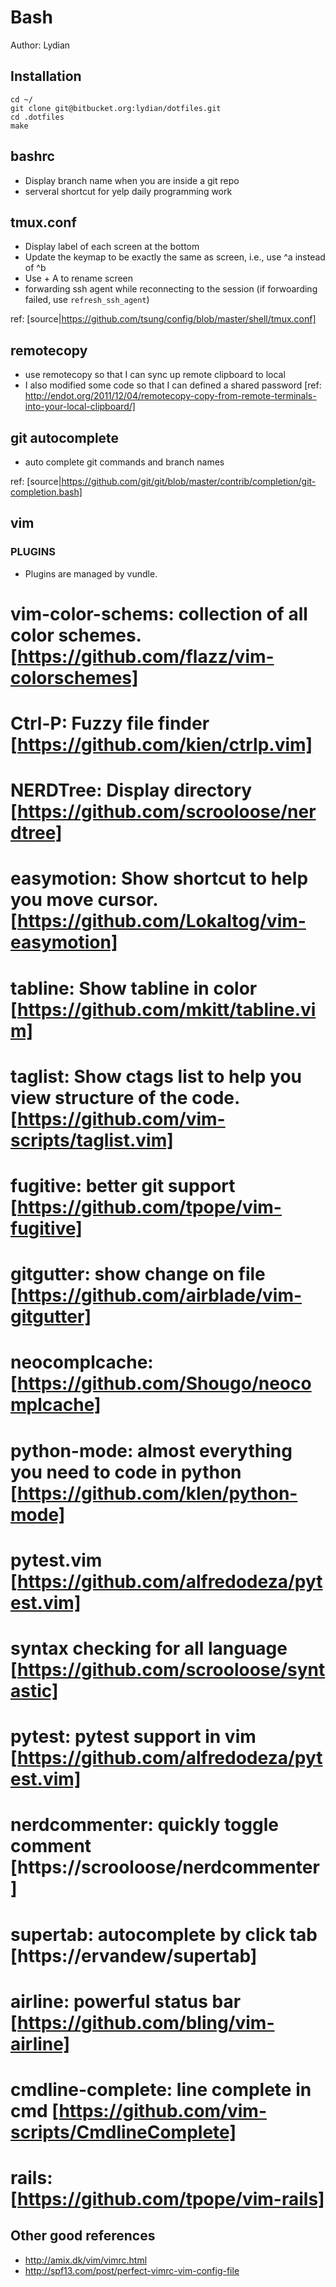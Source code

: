 # Bash 

Author: Lydian 


## Installation

	cd ~/ 
	git clone git@bitbucket.org:lydian/dotfiles.git 
	cd .dotfiles
	make


## bashrc
* Display branch name when you are inside a git repo
* serveral shortcut for yelp daily programming work

## tmux.conf
* Display label of each screen at the bottom 
* Update the keymap to be exactly the same as screen, i.e., use ^a instead of ^b
* Use <shift> + A to rename screen
* forwarding ssh agent while reconnecting to the session
  (if forwoarding failed, use `refresh_ssh_agent`)

ref: [source|https://github.com/tsung/config/blob/master/shell/tmux.conf]

## remotecopy
* use remotecopy so that I can sync up remote clipboard to local
* I also modified some code so that I can defined a shared password
[ref: http://endot.org/2011/12/04/remotecopy-copy-from-remote-terminals-into-your-local-clipboard/]

## git autocomplete
* auto complete git commands and branch names

ref: [source|https://github.com/git/git/blob/master/contrib/completion/git-completion.bash]

## vim

### PLUGINS
* Plugins are managed by vundle. 

# vim-color-schems: collection of all color schemes. [https://github.com/flazz/vim-colorschemes]
# Ctrl-P: Fuzzy file finder [https://github.com/kien/ctrlp.vim]
# NERDTree: Display directory [https://github.com/scrooloose/nerdtree]
# easymotion: Show shortcut to help you move cursor. [https://github.com/Lokaltog/vim-easymotion]
# tabline: Show tabline in color [https://github.com/mkitt/tabline.vim] 
# taglist: Show ctags list to help you view structure of the code. [https://github.com/vim-scripts/taglist.vim] 
# fugitive: better git support [https://github.com/tpope/vim-fugitive]
# gitgutter: show change on file [https://github.com/airblade/vim-gitgutter]
# neocomplcache: [https://github.com/Shougo/neocomplcache]
# python-mode: almost everything you need to code in python [https://github.com/klen/python-mode]
# pytest.vim [https://github.com/alfredodeza/pytest.vim]
# syntax checking for all language [https://github.com/scrooloose/syntastic]
# pytest: pytest support in vim [https://github.com/alfredodeza/pytest.vim]
# nerdcommenter: quickly toggle comment [https://scrooloose/nerdcommenter]
# supertab: autocomplete by click tab [https://ervandew/supertab]
# airline: powerful status bar [https://github.com/bling/vim-airline]
# cmdline-complete: line complete in cmd [https://github.com/vim-scripts/CmdlineComplete]
# rails: [https://github.com/tpope/vim-rails]

Other good references
---------------------

* http://amix.dk/vim/vimrc.html
* http://spf13.com/post/perfect-vimrc-vim-config-file
